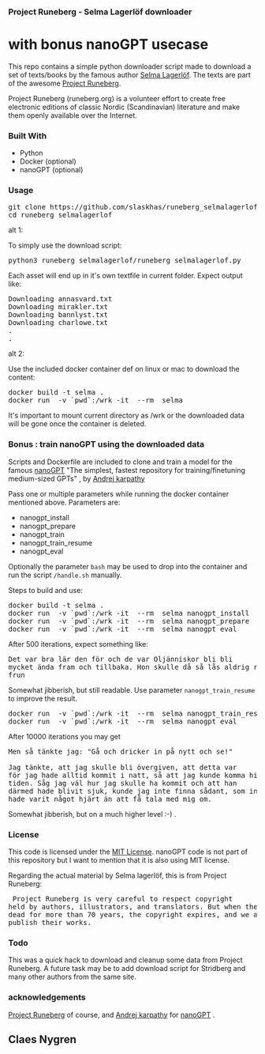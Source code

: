 
### Project Runeberg - Selma Lagerlöf downloader

# with bonus nanoGPT usecase

This repo contains a simple python downloader script made
to download a set of texts/books by the famous author [Selma Lagerlöf](https://sv.wikipedia.org/wiki/Selma_Lagerl%C3%B6f).
The texts are part of the awesome [Project Runeberg](http://runeberg.org/).

Project Runeberg (runeberg.org) is a volunteer effort to create free electronic editions of classic Nordic (Scandinavian) literature and make them openly available over the Internet.

### Built With
* Python
* Docker  (optional)
* nanoGPT (optional)

### Usage

<pre>git clone https://github.com/slaskhas/runeberg_selmalagerlof.git
cd runeberg_selmalagerlof</pre>

alt 1:

To simply use the download script:
<pre>
python3 runeberg_selmalagerlof/runeberg_selmalagerlof.py
</pre>

Each asset will end up in it's own textfile in current folder.
Expect output like:
<pre>
Downloading annasvard.txt
Downloading mirakler.txt
Downloading bannlyst.txt
Downloading charlowe.txt
.
.
</pre>

alt 2:

Use the included docker container def on linux or mac to download the content:

<pre>docker build -t selma .
docker run  -v `pwd`:/wrk -it  --rm  selma 
</pre>

It's important to mount current directory as /wrk or the downloaded data will be gone once the container is deleted.

### Bonus : train nanoGPT using the downloaded data

Scripts and Dockerfile are included to clone and train a model for the famous [nanoGPT](https://github.com/karpathy/nanoGPT)  "The simplest, fastest repository for training/finetuning medium-sized GPTs" , by [Andrej
karpathy](https://github.com/karpathy)

Pass one or multiple parameters while running the docker container mentioned above.
Parameters are:

* nanogpt_install
* nanogpt_prepare
* nanogpt_train
* nanogpt\_train\_resume
* nanogpt_eval

Optionally the parameter `bash`  may be used to drop into the container and run the script `/handle.sh` manually.

Steps to build and use:

<pre>
docker build -t selma .
docker run  -v `pwd`:/wrk -it  --rm  selma nanogpt_install
docker run  -v `pwd`:/wrk -it  --rm  selma nanogpt_prepare  nanogpt_train
docker run  -v `pwd`:/wrk -it  --rm  selma nanogpt_eval
</pre>

After 500 iterations, expect something like:
<pre>
Det var bra lär den för och de var Oljänniskor bli bli
mycket ända fram och tillbaka. Hon skulle då så lås aldrig rörde, att hennes bli många i upphärkarna, att lättre föjde
frun
</pre>
Somewhat jibberish, but still readable.
Use parameter `nanogpt_train_resume` to improve the result.
<pre>
docker run  -v `pwd`:/wrk -it  --rm  selma nanogpt_train_resume
docker run  -v `pwd`:/wrk -it  --rm  selma nanogpt_eval
</pre>
After 10000 iterations you may get
<pre>
Men så tänkte jag: "Gå och dricker in på nytt och se!"

Jag tänkte, att jag skulle bli övergiven, att detta var
för jag hade alltid kommit i natt, så att jag kunde komma hit i
tiden. Såg jag väl hur jag skulle ha kommit och att han
därmed hade blivit sjuk, kunde jag inte finna sådant, som inte
hade varit något hjärt än att få tala med mig om.
</pre>

Somewhat jibberish, but on a much higher level :-) .

### License

This code is licensed under the [MIT License](https://en.wikipedia.org/wiki/MIT_License). nanoGPT code is not part of this repository but I want to mention that it is also using MIT license. 

Regarding the actual material by Selma lagerlöf, this is from Project Runeberg: <pre>
Project Runeberg is very careful to respect copyright
held by authors, illustrators, and translators. 
But when they have been dead for more than 70 years, 
the copyright expires, 
and we are free to publish their works.
</pre>

### Todo

This was a quick hack to download and cleanup some data from Project Runeberg. A future task may be to add download script for Stridberg and many other authors from the same site.

### acknowledgements
[Project Runeberg](http://runeberg.org/) of course, and [Andrej
karpathy](https://github.com/karpathy) for [nanoGPT](https://github.com/karpathy/nanoGPT) .

## Claes Nygren 
